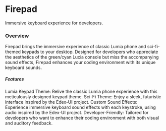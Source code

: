<h1>Firepad</h1>
Immersive keyboard experience for developers.

<h3>Overview</h3>
Firepad brings the immersive experience of classic Lumia phone and sci-fi-themed keypads to your desktop. Designed for developers who appreciate the aesthetics of the green/cyan Lucia console but miss the accompanying sound effects, Firepad enhances your coding environment with its unique keyboard sounds.

<h5>Features</h5>
Lumia Keypad Theme: Relive the classic Lumia phone experience with this meticulously designed keypad theme.
Sci-Fi Theme: Enjoy a sleek, futuristic interface inspired by the Edex-UI project.
Custom Sound Effects: Experience immersive keyboard sound effects with each keystroke, using audio inspired by the Edex-UI project.
Developer-Friendly: Tailored for developers who want to enhance their coding environment with both visual and auditory feedback.
